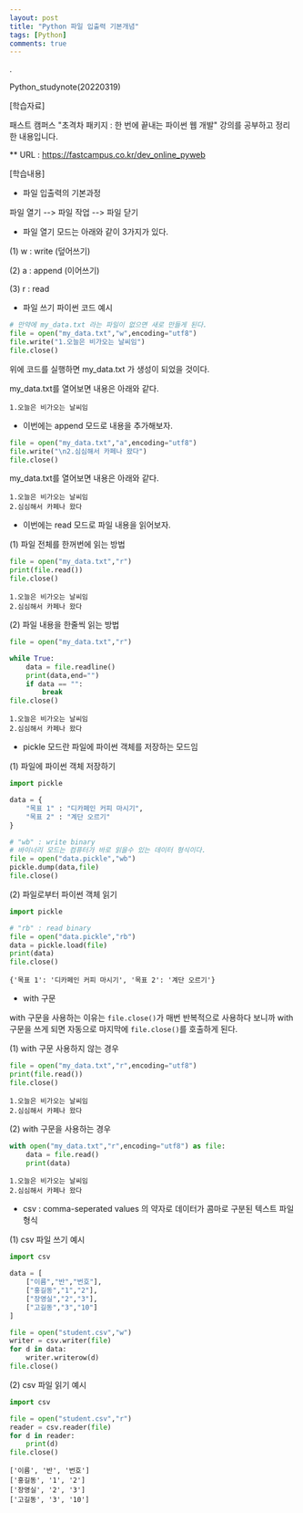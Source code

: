 ```yaml
---
layout: post
title: "Python 파일 입출력 기본개념"
tags: [Python]
comments: true
---
```


.

Python_studynote(20220319)

[학습자료]

패스트 캠퍼스 "초격차 패키지 : 한 번에 끝내는 파이썬 웹 개발" 강의를 공부하고 정리한 내용입니다.

** URL : https://fastcampus.co.kr/dev_online_pyweb

[학습내용]

- 파일 입출력의 기본과정

파일 열기 --> 파일 작업 --> 파일 닫기

- 파일 열기 모드는 아래와 같이 3가지가 있다.

(1) w : write (덮어쓰기)

(2) a : append (이어쓰기)

(3) r : read

- 파일 쓰기 파이썬 코드 예시

```python
# 만약에 my_data.txt 라는 파일이 없으면 새로 만들게 된다.
file = open("my_data.txt","w",encoding="utf8")
file.write("1.오늘은 비가오는 날씨임")
file.close()
```

위에 코드를 실행하면 my_data.txt 가 생성이 되었을 것이다.

my_data.txt를 열어보면 내용은 아래와 같다.

```text
1.오늘은 비가오는 날씨임
```

- 이번에는 append 모드로 내용을 추가해보자.

```python
file = open("my_data.txt","a",encoding="utf8")
file.write("\n2.심심해서 카페나 왔다")
file.close()
```

my_data.txt를 열어보면 내용은 아래와 같다.

```text
1.오늘은 비가오는 날씨임
2.심심해서 카페나 왔다
```

- 이번에는 read 모드로 파일 내용을 읽어보자.

(1) 파일 전체를 한꺼번에 읽는 방법

```python
file = open("my_data.txt","r")
print(file.read())
file.close()
```

```text
1.오늘은 비가오는 날씨임
2.심심해서 카페나 왔다
```

(2) 파일 내용을 한줄씩 읽는 방법

```python
file = open("my_data.txt","r")

while True:
    data = file.readline()
    print(data,end="")
    if data == "":
        break
file.close()
```

```text
1.오늘은 비가오는 날씨임
2.심심해서 카페나 왔다
```

- pickle 모드란 파일에 파이썬 객체를 저장하는 모드임

(1) 파일에 파이썬 객체 저장하기

```python
import pickle

data = {
    "목표 1" : "디카페인 커피 마시기",
    "목표 2" : "계단 오르기"
}

# "wb" : write binary
# 바이너리 모드는 컴퓨터가 바로 읽을수 있는 데이터 형식이다.
file = open("data.pickle","wb")
pickle.dump(data,file)
file.close()
```

(2) 파일로부터 파이썬 객체 읽기

```python
import pickle

# "rb" : read binary
file = open("data.pickle","rb")
data = pickle.load(file)
print(data)
file.close()
```

```text
{'목표 1': '디카페인 커피 마시기', '목표 2': '계단 오르기'}
```

- with 구문

with 구문을 사용하는 이유는 `file.close()`가 매번 반복적으로 사용하다 보니까 with 구문을 쓰게 되면 자동으로 마지막에 `file.close()`를 호출하게 된다. 

(1) with 구문 사용하지 않는 경우

```python
file = open("my_data.txt","r",encoding="utf8")
print(file.read())
file.close()
```

```text
1.오늘은 비가오는 날씨임
2.심심해서 카페나 왔다
```

(2) with 구문을 사용하는 경우

```python
with open("my_data.txt","r",encoding="utf8") as file:
    data = file.read()
    print(data)
```

```text
1.오늘은 비가오는 날씨임
2.심심해서 카페나 왔다
```

- csv : comma-seperated values 의 약자로 데이터가 콤마로 구분된 텍스트 파일 형식

(1) csv 파일 쓰기 예시

```python
import csv

data = [
    ["이름","반","번호"],
    ["홍길동","1","2"],
    ["장영실","2","3"],
    ["고길동","3","10"]
]

file = open("student.csv","w")
writer = csv.writer(file)
for d in data:
    writer.writerow(d)
file.close()
```

(2) csv 파일 읽기 예시

```python
import csv

file = open("student.csv","r")
reader = csv.reader(file)
for d in reader:
    print(d)
file.close()
```

```text
['이름', '반', '번호']
['홍길동', '1', '2']
['장영실', '2', '3']
['고길동', '3', '10']
```